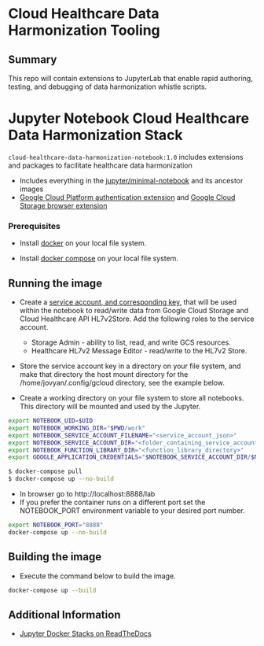# Cloud Healthcare Data Harmonization Tooling

## Summary

This repo will contain extensions to JupyterLab that enable rapid authoring,
testing, and debugging of data harmonization whistle scripts.

# Jupyter Notebook Cloud Healthcare Data Harmonization Stack

`cloud-healthcare-data-harmonization-notebook:1.0` includes extensions and
packages to facilitate healthcare data harmonization

*   Includes everything in the
    [jupyter/minimal-notebook](https://jupyter-docker-stacks.readthedocs.io/en/latest/using/selecting.html#jupyter-minimal-notebook)
    and its ancestor images
*   [Google Cloud Platform authentication extension](https://github.com/gclouduniverse/jupyterlab-gcloud-auth)
    and
    [Google Cloud Storage browser extension](https://github.com/gclouduniverse/jupyterlab_gcsfilebrowser)

### Prerequisites

*   Install [docker](https://docs.docker.com/get-docker/) on your local file
    system.

*   Install [docker compose](https://docs.docker.com/compose/install/) on your
    local file system.

## Running the image

*   Create a
    [service account, and corresponding key,](https://cloud.google.com/iam/docs/creating-managing-service-account-keys#creating_service_account_keys)
    that will be used within the notebook to read/write data from Google Cloud
    Storage and Cloud Healthcare API HL7v2Store. Add the following roles to the
    service account.

    *   Storage Admin - ability to list, read, and write GCS resources.
    *   Healthcare HL7v2 Message Editor - read/write to the HL7v2 Store.

*   Store the service account key in a directory on your file system, and make
    that directory the host mount directory for the /home/jovyan/.config/gcloud
    directory, see the example below.

*   Create a working directory on your file system to store all notebooks. This
    directory will be mounted and used by the Jupyter.

```bash
export NOTEBOOK_UID=$UID
export NOTEBOOK_WORKING_DIR="$PWD/work"
export NOTEBOOK_SERVICE_ACCOUNT_FILENAME="<service_account_json>"
export NOTEBOOK_SERVICE_ACCOUNT_DIR="<folder_containing_service_account_json>"
export NOTEBOOK_FUNCTION_LIBRARY_DIR="<function_library_directory>"
export GOOGLE_APPLICATION_CREDENTIALS="$NOTEBOOK_SERVICE_ACCOUNT_DIR/$NOTEBOOK_SERVICE_ACCOUNT_FILENAME"

$ docker-compose pull
$ docker-compose up --no-build

```

*   In browser go to http://localhost:8888/lab
*   If you prefer the container runs on a different port set the NOTEBOOK_PORT
    environment variable to your desired port number.

```bash
export NOTEBOOK_PORT="8888"
docker-compose up --no-build
```

## Building the image

*   Execute the command below to build the image.

```bash
docker-compose up --build
```

## Additional Information

*   [Jupyter Docker Stacks on ReadTheDocs](http://jupyter-docker-stacks.readthedocs.io/en/latest/index.html)
